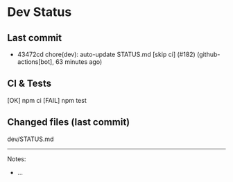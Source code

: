 # Dev Status

## Last commit
- 43472cd chore(dev): auto-update STATUS.md [skip ci] (#182) (github-actions[bot], 63 minutes ago)
## CI & Tests
[OK] npm ci
[FAIL] npm test

## Changed files (last commit)
dev/STATUS.md

---
Notes:
- ...
